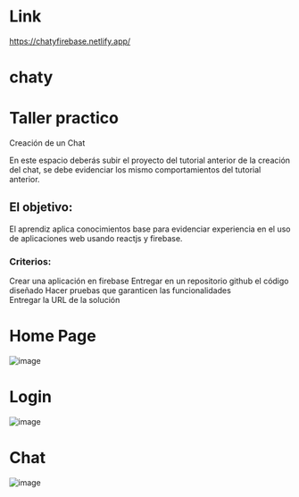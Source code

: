 # Link

https://chatyfirebase.netlify.app/

# chaty

# Taller practico 
Creación de un Chat 


En este espacio deberás subir el proyecto del tutorial anterior de la creación del chat, se debe evidenciar los mismo comportamientos del tutorial anterior.



## El objetivo:
El aprendiz aplica conocimientos base para evidenciar experiencia en el uso de aplicaciones web usando reactjs y firebase.


### Criterios:
Crear una aplicación en firebase
Entregar en un repositorio github el código diseñado 
Hacer pruebas que garanticen las funcionalidades  
Entregar la URL de la solución

# Home Page

![image](https://user-images.githubusercontent.com/83151174/137253787-f40bc98e-c3f1-4593-9056-d0d3fdb382b0.png)

# Login 

![image](https://user-images.githubusercontent.com/83151174/137254152-10c6e9cc-ee25-44a1-b70a-0e98d07edde4.png)

# Chat

![image](https://user-images.githubusercontent.com/83151174/137254793-1db9b233-658c-43fa-918d-60861af9d66f.png)
